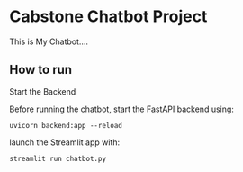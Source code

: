 
# Cabstone Chatbot Project

This is My Chatbot.... 

## How to run 

Start the Backend

Before running the chatbot, start the FastAPI backend using:

`uvicorn backend:app --reload`

launch the Streamlit app with:

`streamlit run chatbot.py`